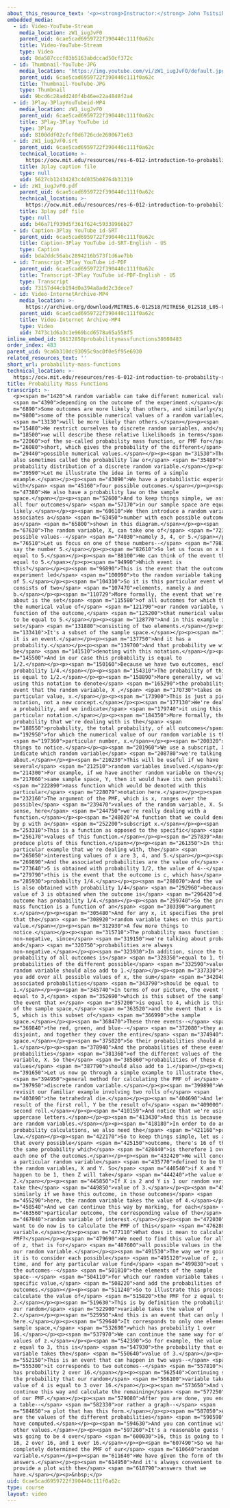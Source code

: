 ```yaml
---
about_this_resource_text: '<p><strong>Instructor:</strong> John Tsitsiklis</p>'
embedded_media:
  - id: Video-YouTube-Stream
    media_location: zW1_iugJvF0
    parent_uid: 6cae5cad6959722f390440c111f0a62c
    title: Video-YouTube-Stream
    type: Video
    uid: 8da587cccf83b5163abdccad50cf372c
  - id: Thumbnail-YouTube-JPG
    media_location: 'https://img.youtube.com/vi/zW1_iugJvF0/default.jpg'
    parent_uid: 6cae5cad6959722f390440c111f0a62c
    title: Thumbnail-YouTube-JPG
    type: Thumbnail
    uid: 9bcd6c28add240f4b46ee22a4848f2a4
  - id: 3Play-3PlayYouTubeid-MP4
    media_location: zW1_iugJvF0
    parent_uid: 6cae5cad6959722f390440c111f0a62c
    title: 3Play-3Play YouTube id
    type: 3Play
    uid: 8100ddf02cfcf0d6726cde2600671e63
  - id: zW1_iugJvF0.srt
    parent_uid: 6cae5cad6959722f390440c111f0a62c
    technical_location: >-
      https://ocw.mit.edu/resources/res-6-012-introduction-to-probability-spring-2018/part-i-the-fundamentals/probability-mass-functions/zW1_iugJvF0.srt
    title: 3play caption file
    type: null
    uid: 5627cb12434283c4d035b08764b31319
  - id: zW1_iugJvF0.pdf
    parent_uid: 6cae5cad6959722f390440c111f0a62c
    technical_location: >-
      https://ocw.mit.edu/resources/res-6-012-introduction-to-probability-spring-2018/part-i-the-fundamentals/probability-mass-functions/zW1_iugJvF0.pdf
    title: 3play pdf file
    type: null
    uid: b46a71f939d5f361f624c59338966b27
  - id: Caption-3Play YouTube id-SRT
    parent_uid: 6cae5cad6959722f390440c111f0a62c
    title: Caption-3Play YouTube id-SRT-English - US
    type: Caption
    uid: bda2ddc56abc2894216b573f1d6ae7bb
  - id: Transcript-3Play YouTube id-PDF
    parent_uid: 6cae5cad6959722f390440c111f0a62c
    title: Transcript-3Play YouTube id-PDF-English - US
    type: Transcript
    uid: 73157d44cb194d0a394a8add2c3dece7
  - id: Video-InternetArchive-MP4
    media_location: >-
      https://archive.org/download/MITRES.6-012S18/MITRES6_012S18_L05-03_300k.mp4
    parent_uid: 6cae5cad6959722f390440c111f0a62c
    title: Video-Internet Archive-MP4
    type: Video
    uid: 7473c1d6a3c1e969bcd6578a65a558f5
inline_embed_id: 16132858probabilitymassfunctions38608483
order_index: 483
parent_uid: 9ca6b310dc93095c9ac0f0e5f95e6930
related_resources_text: ''
short_url: probability-mass-functions
technical_location: >-
  https://ocw.mit.edu/resources/res-6-012-introduction-to-probability-spring-2018/part-i-the-fundamentals/probability-mass-functions
title: Probability Mass Functions
transcript: >-
  <p><span m="1420">A random variable can take different numerical values</span>
  <span m="4390">depending on the outcome of the experiment.</span></p><p><span
  m="6890">Some outcomes are more likely than others, and similarly</span> <span
  m="9800">some of the possible numerical values of a random variable</span>
  <span m="13130">will be more likely than others.</span></p><p><span
  m="15480">We restrict ourselves to discrete random variables, and</span> <span
  m="18500">we will describe these relative likelihoods in terms</span> <span
  m="22060">of the so-called probability mass function, or PMF for</span> <span
  m="26080">short, which gives the probability of the different</span> <span
  m="29440">possible numerical values.</span></p><p><span m="31530">The PMF is
  also sometimes called the probability law or</span> <span m="35480">the
  probability distribution of a discrete random variable.</span></p><p><span
  m="39590">Let me illustrate the idea in terms of a simple
  example.</span></p><p><span m="43090">We have a probabilistic experiment
  with</span> <span m="45160">four possible outcomes.</span></p><p><span
  m="47380">We also have a probability law on the sample
  space.</span></p><p><span m="52600">And to keep things simple, we assume that
  all four outcomes</span> <span m="57170">in our sample space are equally
  likely.</span></p><p><span m="60610">We then introduce a random variable that
  associates a</span> <span m="63450">number with each possible outcome
  as</span> <span m="65800">shown in this diagram.</span></p><p><span
  m="67630">The random variable, X, can take one of</span> <span m="72310">three
  possible values--</span> <span m="74030">namely 3, 4, or 5.</span></p><p><span
  m="76510">Let us focus on one of those numbers--</span> <span m="79810">let's
  say the number 5.</span></p><p><span m="82610">So let us focus on x being
  equal to 5.</span></p><p><span m="88100">We can think of the event that X is
  equal to 5.</span></p><p><span m="94990">Which event is
  this?</span></p><p><span m="96890">This is the event that the outcome of the
  experiment led</span> <span m="100090">to the random variable taking a value
  of 5.</span></p><p><span m="104310">So it is this particular event which
  consists of two</span> <span m="107470">elements, namely a and
  b.</span></p><p><span m="110729">More formally, the event that we're talking
  about is the set</span> <span m="115580">of all outcomes for which the value,
  the numerical value of</span> <span m="121790">our random variable, which is a
  function of the outcome,</span> <span m="125200">that numerical value happens
  to be equal to 5.</span></p><p><span m="128770">And in this example it is a
  set</span> <span m="131880">consisting of two elements.</span></p><p><span
  m="133410">It's a subset of the sample space.</span></p><p><span m="135460">So
  it is an event.</span></p><p><span m="137750">And it has a
  probability.</span></p><p><span m="139700">And that probability we will
  be</span> <span m="141510">denoting with this notation.</span></p><p><span
  m="145500">And in our case this probability is equal to
  1/2.</span></p><p><span m="150160">Because we have two outcomes, each one has
  probability 1/4.</span></p><p><span m="154310">The probability of this event
  is equal to 1/2.</span></p><p><span m="158890">More generally, we will be
  using this notation to denote</span> <span m="165290">the probability of the
  event that the random variable, X ,</span> <span m="170730">takes on a
  particular value, x.</span></p><p><span m="173900">This is just a piece of
  notation, not a new concept.</span></p><p><span m="177130">We're dealing with
  a probability, and we indicate</span> <span m="179740">it using this
  particular notation.</span></p><p><span m="184350">More formally, the
  probability that we're dealing with is the</span> <span
  m="188550">probability, the total probability, of all outcomes</span> <span
  m="192950">for which the numerical value of our random variable is this</span>
  <span m="197360">particular number, x.</span></p><p><span m="200320">A few
  things to notice.</span></p><p><span m="201960">We use a subscript, X, to
  indicate which random variable</span> <span m="208780">we're talking
  about.</span></p><p><span m="210230">This will be useful if we have
  several</span> <span m="212510">random variables involved.</span></p><p><span
  m="214300">For example, if we have another random variable on the</span> <span
  m="217060">same sample space, Y, then it would have its own probability</span>
  <span m="222890">mass function which would be denoted with this
  particular</span> <span m="228079">notation here.</span></p><p><span
  m="232160">The argument of the PMF, which is x, ranges over the
  possible</span> <span m="239470">values of the random variable, X. So in this
  sense, here</span> <span m="244750">we're really dealing with a
  function.</span></p><p><span m="248020">A function that we could denote just
  by p with a</span> <span m="252200">subscript x.</span></p><p><span
  m="253310">This is a function as opposed to the specific</span> <span
  m="256170">values of this function.</span></p><p><span m="257839">And we can
  produce plots of this function.</span></p><p><span m="261350">In this
  particular example that we're dealing with, the</span> <span
  m="265050">interesting values of x are 3, 4, and 5.</span></p><p><span
  m="269890">And the associated probabilities are the value of</span> <span
  m="273640">5 is obtained with probability 1/2, the value of 4--</span> <span
  m="279790">this is the event that the outcome is c, which has</span> <span
  m="285930">probability 1/4.</span></p><p><span m="288070">And the value of 3
  is also obtained with probability 1/4</span> <span m="292960">because the
  value of 3 is obtained when the outcome is</span> <span m="296420">d, and that
  outcome has probability 1/4.</span></p><p><span m="299740">So the probability
  mass function is a function of an</span> <span m="303390">argument
  x.</span></p><p><span m="305480">And for any x, it specifies the probability
  that the</span> <span m="308920">random variable takes on this particular
  value.</span></p><p><span m="312930">A few more things to
  notice.</span></p><p><span m="315710">The probability mass function is always
  non-negative, since</span> <span m="319150">we're talking about probabilities
  and</span> <span m="320750">probabilities are always
  non-negative.</span></p><p><span m="323930">In addition, since the total
  probability of all outcomes is</span> <span m="328350">equal to 1, the
  probabilities of the different possible</span> <span m="332590">values of the
  random variable should also add to 1.</span></p><p><span m="337330">So when
  you add over all possible values of x, the sum</span> <span m="342040">of the
  associated probabilities</span> <span m="343790">should be equal to
  1.</span></p><p><span m="345740">In terms of our picture, the event that x is
  equal to 3,</span> <span m="352690">which is this subset of the sample space,
  the event that x</span> <span m="357200">is equal to 4, which is this subset
  of the sample space,</span> <span m="363520">and the event that x is equal to
  5, which is this subset of</span> <span m="366990">the sample
  space.</span></p><p><span m="368470">These three events--</span> <span
  m="369840">the red, green, and blue--</span> <span m="372080">they are
  disjoint, and together they cover the entire</span> <span m="374940">sample
  space.</span></p><p><span m="375820">So their probabilities should add to
  1.</span></p><p><span m="378940">And the probabilities of these events are the
  probabilities</span> <span m="381360">of the different values of the random
  variable, X. So the</span> <span m="385860">probabilities of these different
  values</span> <span m="387790">should also add to 1.</span></p><p><span
  m="391650">Let us now go through a simple example to illustrate the</span>
  <span m="394950">general method for calculating the PMF of a</span> <span
  m="397950">discrete random variable.</span></p><p><span m="399890">We will
  revisit our familiar example involving two rolls of</span> <span
  m="403090">the tetrahedral die.</span></p><p><span m="404690">And let X be the
  result of the first roll, Y be the result of</span> <span m="409000">the
  second roll.</span></p><p><span m="410159">And notice that we're using
  uppercase letters.</span></p><p><span m="413430">And this is because X and Y
  are random variables.</span></p><p><span m="418180">In order to do any
  probability calculations, we also need the</span> <span m="421160">probability
  law.</span></p><p><span m="422170">So to keep things simple, let us assume
  that every possible</span> <span m="425150">outcome, there's 16 of them, has
  the same probability which</span> <span m="428440">is therefore 1 over 16 for
  each one of the outcomes.</span></p><p><span m="432420">We will concentrate on
  a particular random variable</span> <span m="435770">defined to be the sum of
  the random variables, X and Y. So</span> <span m="440540">if X and Y both
  happen to be 1, then Z will take</span> <span m="444240">the value of
  2.</span></p><p><span m="445850">If X is 2 and Y is 1 our random variable will
  take the</span> <span m="449850">value of 3.</span></p><p><span m="450940">And
  similarly if we have this outcome, in those outcomes</span> <span
  m="455290">here, the random variable takes the value of 4.</span></p><p><span
  m="458540">And we can continue this way by marking, for each</span> <span
  m="463560">particular outcome, the corresponding value of the</span> <span
  m="467040">random variable of interest.</span></p><p><span m="472030">What we
  want to do now is to calculate the PMF of this</span> <span m="476280">random
  variable.</span></p><p><span m="477110">What does it mean to calculate the
  PMF?</span></p><p><span m="479690">We need to find this value for all choices
  of z, that is for</span> <span m="487600">all possible values in the range of
  our random variable.</span></p><p><span m="491530">The way we're going to do
  it is to consider each possible</span> <span m="495120">value of z, one at a
  time, and for any particular value find</span> <span m="499830">out what are
  the outcomes--</span> <span m="501810">the elements of the sample
  space--</span> <span m="504110">for which our random variable takes on the
  specific value,</span> <span m="508220">and add the probabilities of those
  outcomes.</span></p><p><span m="511240">So to illustrate this process, let us
  calculate the value of</span> <span m="515820">the PMF for z equal to
  2.</span></p><p><span m="519630">This is by definition the probability that
  our random</span> <span m="522900">variable takes the value of
  2.</span></p><p><span m="525950">And this is an event that can only happen
  here.</span></p><p><span m="529640">It corresponds to only one element of the
  sample space,</span> <span m="532690">which has probability 1 over
  16.</span></p><p><span m="537970">We can continue the same way for other
  values of z.</span></p><p><span m="542390">So for example, the value of PMF at
  z equal to 3, this is</span> <span m="547930">the probability that our random
  variable takes the</span> <span m="550640">value of 3.</span></p><p><span
  m="552150">This is an event that can happen in two ways--</span> <span
  m="555300">it corresponds to two outcomes--</span> <span m="557810">and so it
  has probability 2 over 16.</span></p><p><span m="562540">Continuing similarly,
  the probability that our random</span> <span m="566100">variable takes the
  value of 4 is equal to 3 over 16.</span></p><p><span m="573650">And we can
  continue this way and calculate the remaining</span> <span m="577250">entries
  of our PMF.</span></p><p><span m="579080">After you are done, you end up with
  a table--</span> <span m="582330">or rather a graph--</span> <span
  m="584850">a plot that has this form.</span></p><p><span m="587050">And these
  are the values of the different probabilities</span> <span m="590590">that we
  have computed.</span></p><p><span m="594630">And you can continue with the
  other values.</span></p><p><span m="597260">It's a reasonable guess that this
  was going to be 4 over</span> <span m="600030">16, this is going to be 3 over
  16, 2 over 16, and 1 over 16.</span></p><p><span m="607490">So we have
  completely determined the PMF of our</span> <span m="610640">random
  variable.</span></p><p><span m="611640">We have given the form of the
  answers.</span></p><p><span m="614950">And it's always convenient to also
  provide a plot with the</span> <span m="618790">answers that we
  have.</span></p><p>&nbsp;</p>
uid: 6cae5cad6959722f390440c111f0a62c
type: course
layout: video
---
```

